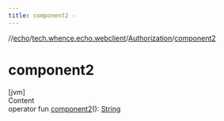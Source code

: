 ```yaml
---
title: component2 -
---
```

//[echo](../../index.md)/[tech.whence.echo.webclient](../index.md)/[Authorization](index.md)/[component2](component2.md)



# component2  
[jvm]  
Content  
operator fun [component2](component2.md)(): [String](https://kotlinlang.org/api/latest/jvm/stdlib/kotlin/-string/index.html)  



